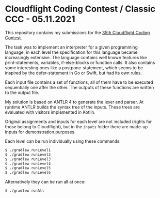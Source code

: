 # Cloudflight Coding Contest / Classic CCC - 05.11.2021

This repository contains my submissions for the [35th Cloudflight Coding Contest](https://register.codingcontest.org/contest/4094/results).

The task was to implement an interpreter for a given programming language, in each level the specification for this language became increasingly extensive.
The language contains well known features like print-statements, variables, if-else-blocks or function calls.
It also contains some interesting ones like a postpone-statement, which seems to be inspired by the defer-statement in Go or Swift, but had its own rules.

Each input file contains a set of functions, all of them have to be executed sequentially one after the other.
The outputs of these functions are written to the output file.

My solution is based on ANTLR 4 to generate the lexer and parser.
At runtime ANTLR builds the syntax tree of the inputs.
These trees are evaluated with visitors implemented in Kotlin.

Original assignments and inputs for each level are not included (rights for those belong to Cloudflight), but in the `inputs` folder there are made-up inputs for demonstration purposes.

Each level can be run individually using these commands:

```bash
$ ./gradlew runLevel1
$ ./gradlew runLevel2
$ ./gradlew runLevel3
$ ./gradlew runLevel4
$ ./gradlew runLevel5
$ ./gradlew runLevel6
```

Alternatively they can be run all at once:

```bash
$ ./gradlew runAll
```